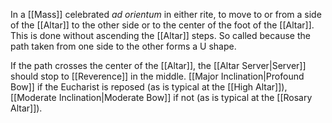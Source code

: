 In a [[Mass]] celebrated _ad orientum_ in either rite, to move to or from a side of the [[Altar]] to the other side or to the center of the foot of the [[Altar]]. This is done without ascending the [[Altar]] steps. So called because the path taken from one side to the other forms a U shape.

If the path crosses the center of the [[Altar]], the [[Altar Server|Server]] should stop to [[Reverence]] in the middle. [[Major Inclination|Profound Bow]] if the Eucharist is reposed (as is typical at the [[High Altar]]), [[Moderate Inclination|Moderate Bow]] if not (as is typical at the [[Rosary Altar]]).